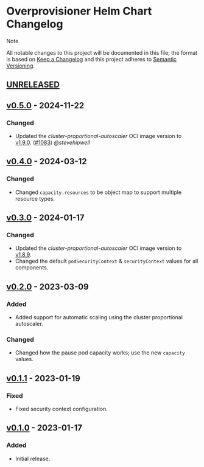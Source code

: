 # Overprovisioner Helm Chart Changelog

> [!NOTE]
> All notable changes to this project will be documented in this file; the format is based on [Keep a Changelog](https://keepachangelog.com/en/1.0.0/) and this project adheres to [Semantic Versioning](https://semver.org/spec/v2.0.0.html).

<!--
### Added - For new features.
### Changed - For changes in existing functionality.
### Deprecated - For soon-to-be removed features.
### Removed - For now removed features.
### Fixed - For any bug fixes.
### Security - In case of vulnerabilities.
-->

## [UNRELEASED]

## [v0.5.0] - 2024-11-22

### Changed

- Updated the _cluster-proportional-autoscaler_ OCI image version to [v1.9.0](https://github.com/kubernetes-sigs/cluster-proportional-autoscaler/releases/tag/v1.9.0). ([#1083](https://github.com/stevehipwell/helm-charts/pull/1083)) _@stevehipwell_

## [v0.4.0] - 2024-03-12

### Changed

- Changed `capacity.resources` to be object map to support multiple resource types.

## [v0.3.0] - 2024-01-17

### Changed

- Updated the _cluster-proportional-autoscaler_ OCI image version to [v1.8.9](https://github.com/kubernetes-sigs/cluster-proportional-autoscaler/releases/tag/v1.8.9).
- Changed the default `podSecurityContext` & `securityContext` values for all components.

## [v0.2.0] - 2023-03-09

### Added

- Added support for automatic scaling using the cluster proportional autoscaler.

### Changed

- Changed how the pause pod capacity works; use the new `capacity` values.

## [v0.1.1] - 2023-01-19

### Fixed

- Fixed security context configuration.

## [v0.1.0] - 2023-01-17

### Added

- Initial release.

<!--
RELEASE LINKS
-->
[UNRELEASED]: https://github.com/stevehipwell/helm-charts/tree/main/charts/overprovisioner
[v0.5.0]: https://github.com/stevehipwell/helm-charts/releases/tag/overprovisioner-0.5.0
[v0.4.0]: https://github.com/stevehipwell/helm-charts/releases/tag/overprovisioner-0.4.0
[v0.3.0]: https://github.com/stevehipwell/helm-charts/releases/tag/overprovisioner-0.3.0
[v0.2.0]: https://github.com/stevehipwell/helm-charts/releases/tag/overprovisioner-0.2.0
[v0.1.1]: https://github.com/stevehipwell/helm-charts/releases/tag/overprovisioner-0.1.1
[v0.1.0]: https://github.com/stevehipwell/helm-charts/releases/tag/overprovisioner-0.1.0
